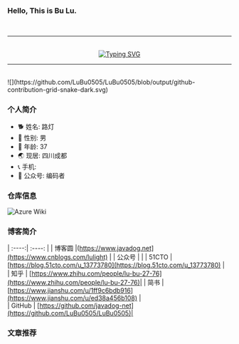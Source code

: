 ### Hello, This is Bu Lu.
<br>
<hr>
<br>
<div align="center">
  <a href="https://www.cnblogs.com/lulight/">
    <img src="https://readme-typing-svg.demolab.com?font=Fira+Code&pause=1000&color=024EF7&width=666&lines=当在复杂的环境中面临问题，格物之道需: ;浊而静之徐清，安以动之徐生。;云中，恰是如此！&center=true&size=27" alt="Typing SVG" />
  </a>
</div>
<hr>
<br>
![](https://github.com/LuBu0505/LuBu0505/blob/output/github-contribution-grid-snake-dark.svg)



### 个人简介
- 🐕 姓名: 路灯
- 👦 性别: 男
- 🧭 年龄: 37
- 🌏 现居: 四川成都
- 📞 手机:  
- 🥑 公众号: 编码者

  
### 仓库信息
![Azure Wiki](https://github.com/LuBu0505/My-Code/wiki)


### 博客简介

| :----:| :----: | 
| 博客圆 |(https://www.javadog.net](https://www.cnblogs.com/lulight) | 
| 公众号 | []() | 
| 51CTO | [https://blog.51cto.com/u_13773780](https://blog.51cto.com/u_13773780) |  
| 知乎  | [https://www.zhihu.com/people/lu-bu-27-76](https://www.zhihu.com/people/lu-bu-27-76)| 
| 简书  | [https://www.jianshu.com/u/1ff9c6bdb916](https://www.jianshu.com/u/ed38a456b108) |  
| GitHub | [https://github.com/javadog-net](https://github.com/LuBu0505/LuBu0505)| 


### 文章推荐
